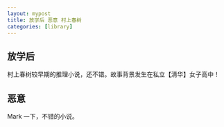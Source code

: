 ```yaml
---
layout: mypost
title: 放学后 恶意 村上春树
categories: [library]
---
```


## 放学后

村上春树较早期的推理小说，还不错。故事背景发生在私立【清华】女子高中！

## 恶意

Mark 一下，不错的小说。